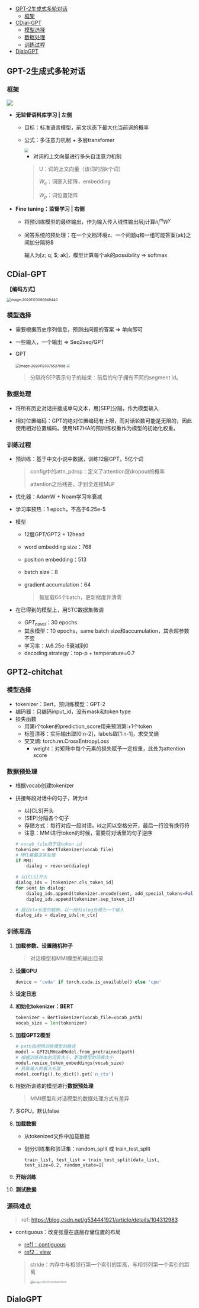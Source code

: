 <!-- TOC -->

- [GPT-2生成式多轮对话](#gpt-2生成式多轮对话)
    - [框架](#框架)
- [CDial-GPT](#cdial-gpt)
    - [模型选择](#模型选择)
    - [数据处理](#数据处理)
    - [训练过程](#训练过程)
- [DialoGPT](#dialogpt)

<!-- /TOC -->

## GPT-2生成式多轮对话

### 框架

<img src="https://img-blog.csdnimg.cn/2020021620210095.png?x-oss-process=image/watermark,type_ZmFuZ3poZW5naGVpdGk,shadow_10,text_aHR0cHM6Ly9ibG9nLmNzZG4ubmV0L2c1MzQ0NDE5MjE=,size_16,color_FFFFFF,t_70">

* **无监督语料库学习 | 左侧**

    * 目标：标准语言模型，前文状态下最大化当前词的概率

    * 公式：多注意力机制 + 多层transfomer

        <img src="https://img-blog.csdnimg.cn/20200216200304928.png" style="zoom:67%;" >

        * 对词的上文向量进行多头自注意力机制

        > U：词的上文向量（该词的前k个词）
        >
        > $W_e$：词嵌入矩阵，embedding
        >
        > $W_p$：词位置矩阵

* **Fine tuning：监督学习 | 右侧**

    * 将预训练模型的最终输出，作为输入传入线性输出层j计算$h^m_lW^y$

    * 问答系统的预处理：在一个文档环境z、一个问题q和一组可能答案{ak}之间加分隔符$

        输入为[z; q; $; ak]，模型计算每个ak的possibility => softmax

## CDial-GPT

**【编码方式】**

<img src="https://gitee.com/WIN0624/document/raw/markdown-picture/img/image-20201123090949440.png" alt="image-20201123090949440" style="zoom:67%;" />

### 模型选择

* 需要根据历史序列信息，预测出问题的答案 => 单向即可

* 一些输入，一个输出 => Seq2seq/GPT

* GPT

    <img src="https://gitee.com/WIN0624/document/raw/markdown-picture/img/image-20201123075527988.png" alt="image-20201123075527988" style="zoom:67%;" />

    <img src="https://imgconvert.csdnimg.cn/aHR0cHM6Ly9tbWJpei5xcGljLmNuL21tYml6X2pwZy81ZmtuYjQxaWI5cUVaVXpTQTJ4czhLaFpGZ2hSSTlvUUVNbHZLazF5eGM3dGUwaEFkUlJ4aWI1RkhFVm84M0pNRzNkVVNEMGdCZnhpY1QwaHR1b2ljV3RLUlEvNjQw?x-oss-process=image/format,png" style="zoom: 50%;" >
    
    > 分隔符SEP表示句子的结束：前后的句子拥有不同的segment id。

### 数据处理

* 将所有历史对话拼接成单句文本，用[SEP]分隔，作为模型输入

* 相对位置编码：GPT的绝对位置编码有上限，而对话轮数可能是无限的，因此使用相对位置编码。使用NEZHA的预训练权重作为模型的初始化权重。

### 训练过程

* 预训练：基于中文小说中数据，训练12层GPT，5亿个词

    > config中的attn_pdrop：定义了attention层dropout的概率
    >
    > attention之后残差，才到全连接MLP

* 优化器：AdamW + Noam学习率衰减

* 学习率预热：1 epoch，不高于6.25e-5

* 模型

    * 12层GPT/GPT2 + 12head

    * word embedding size：768

    * position embedding：513

    * batch size：8

    * gradient accumulation：64 

        > 每加载64个batch，更新梯度并清零

* 在已得到的模型上，用STC数据集微调
    * $GPT_{novel}$：30 epochs
    * 其余模型：10 epochs，same batch size和accumulation，其余超参数不变
    * 学习率：从6.25e-5衰减到0
    * decoding strategy：top-p + temperature=0.7

## GPT2-chitchat

### 模型选择

* tokenizer：Bert，预训练模型：GPT-2
* 编码器：只编码input_id，没有mask和token type
* 损失函数
    * 用第i个token的prediction_score用来预测第i+1个token
    * 标签漂移：实际输出取[0:n-2]，labels取[1:n-1]，求交叉熵
    * 交叉熵: torch.nn.CrossEntropyLoss
        * weight：对矩阵中每个元素的损失赋予一定权重，此处为attention score

### 数据预处理

* 根据vocab创建tokenizer

* 拼接每段对话中的句子，转为id

    * 以[CLS]开头
    * [SEP]分隔各个句子
    * 存储方式：每行对应一段对话，id之间以空格分开，最后一行没有换行符
    * 注意：MMI进行token的时候，需要将对话里的句子逆序

    ```python
    # vocab_file用于找token id
    tokenizer = BertTokenizer(vocab_file)
    # MMI需要逆序处理
    if MMI:
        dialog = reverse(dialog)
        
    # 以[CLS]开头
    dialog_ids = [tokenizer.cls_token_id]
    for sent in dialog:
        dialog_ids.append(tokenizer.encode(sent, add_special_tokens=False))
        diglog_ids.append(tokenizer.sep_token_id)
    
    # 超过ctx长度的截断，以一段dialog处理为一个输入
    dialog_ids = dialog_ids[:n_ctx]
    ```

### 训练思路

1. **加载参数、设置随机种子**

    > 对话模型和MMI模型的输出目录

2. **设置GPU**

    ```python
    device = 'cuda' if torch.cuda.is_available() else 'cpu'
    ```

3. **设定日志**

4. **初始化tokenizer：BERT**

    ```python
    tokenizer = BertTokenizer(vocab_file=vocab_path)
    vocab_size = len(tokenizer)
    ```

5. **加载GPT2模型**

    ```python
    # path指明预训练模型的路径
    model = GPT2LMHeadModel.from_pretrained(path)
    # 根据训练样本的词表大小，更改模型的词表大小
    model.resize_token_embeddings(vocab_size)
    # 获取输入的最大长度
    model.config().to_dict().get('n_ctx')
    ```

6. 根据所训练的模型进行**数据预处理**

    > MMI模型和对话模型的数据处理方式有差异

7. 多GPU，默认false

8. **加载数据**

    * 从tokenized文件中加载数据

    * 划分训练集和验证集：random_split 或 train_test_split

        ```
        train_list, test_list = train_test_split(data_list, test_size=0.2, random_state=1)
        ```

9. **开始训练**

10. **测试数据**

### 源码难点

> ref: https://blog.csdn.net/g534441921/article/details/104312983

* contiguous：改变张量在底层存储位置的布局

    * [ref1：contiguous](https://blog.csdn.net/gdymind/article/details/82662502?utm_source=distribute.pc_relevant.none-task)
    * [ref2：view](https://blog.csdn.net/appleml/article/details/80143212)

    > stride：内存中与相邻行第一个索引的距离，与相邻列第一个索引的距离
    >
    > <img src="https://gitee.com/WIN0624/document/raw/markdown-picture/img/image-20201124154017123.png" alt="image-20201124154017123" style="zoom:50%;" />

## DialoGPT